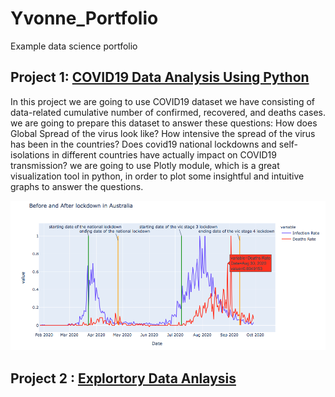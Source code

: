 # Yvonne_Portfolio
Example data science portfolio

## Project 1: [COVID19 Data Analysis Using Python](https://yifanlintw.github.io/Data-Project/)
In this project we are going to use COVID19 dataset we have consisting of data-related cumulative number of confirmed, recovered, and deaths cases. we are going to prepare this dataset to answer these questions: How does Global Spread of the virus look like? How intensive the spread of the virus has been in the countries? Does covid19 national lockdowns and self-isolations in different countries have actually impact on COVID19 transmission? we are going to use Plotly module, which is a great visualization tool in python, in order to plot some insightful and intuitive graphs to answer the questions.

![](https://github.com/yifanlintw/Data-Project/blob/main/images/Infection%20and%20deaths%20rate%20in%20Australia.png)

## Project 2 : [Explortory Data Anlaysis](https://yifanlintw.github.io/Data-Project/)

